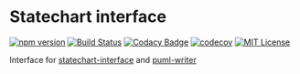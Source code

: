 # Statechart interface

[![npm version](https://badge.fury.io/js/%40working-sloth%2Fstatechart-interface.svg)](https://badge.fury.io/js/%40working-sloth%2Fstatechart-interface)
[![Build Status](https://travis-ci.org/work-work-komei/node.statechart-interface.svg?branch=develop)](https://travis-ci.org/work-work-komei/node.statechart-interface)
[![Codacy Badge](https://api.codacy.com/project/badge/Grade/03db41b395194a168573c9b647f9db24)](https://app.codacy.com/app/work-work-komei/node.statechart-interface?utm_source=github.com&utm_medium=referral&utm_content=work-work-komei/node.statechart-interface&utm_campaign=Badge_Grade_Dashboard)
[![codecov](https://codecov.io/gh/work-work-komei/node.statechart-interface/branch/develop/graph/badge.svg)](https://codecov.io/gh/work-work-komei/node.statechart-interface)
[![MIT License](http://img.shields.io/badge/license-MIT-blue.svg?style=flat)](LICENSE)

Interface for [statechart-interface](https://github.com/work-work-komei/node.state-machine) and [puml-writer](https://github.com/work-work-komei/node.puml-writer)
